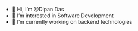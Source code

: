 - 👋 Hi, I’m @Dipan Das
- 👀 I’m interested in Software Development
- 🌱 I’m currently working on backend technologies

<!---
Infamia2334/Infamia2334 is a ✨ special ✨ repository because its `README.md` (this file) appears on your GitHub profile.
You can click the Preview link to take a look at your changes.
--->
